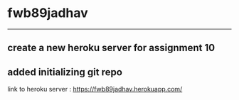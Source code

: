 # fwb89jadhav
---
create a new heroku server for assignment 10
---
added initializing git repo
---
link to heroku server : https://fwb89jadhav.herokuapp.com/
